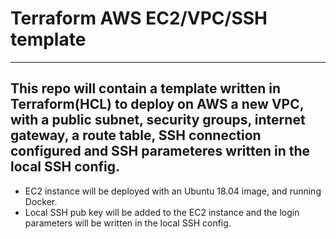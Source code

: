# Terraform AWS EC2/VPC/SSH template
---
This repo will contain a template written in Terraform(HCL) to deploy
on AWS a new VPC, with a public subnet, security groups, internet gateway,
a route table, SSH connection configured and SSH parameteres written in the
local SSH config.
---
- EC2 instance will be deployed with an Ubuntu 18.04 image,
and running Docker.
- Local SSH pub key will be added to the EC2 instance and the login parameters
will be written in the local SSH config.
